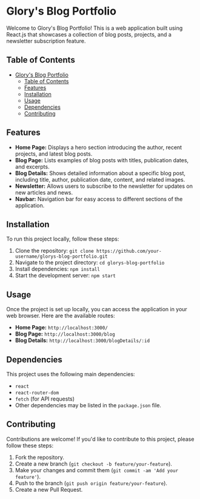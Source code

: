 # Glory's Blog Portfolio

Welcome to Glory's Blog Portfolio! This is a web application built using React.js that showcases a collection of blog posts, projects, and a newsletter subscription feature.

## Table of Contents

- [Glory's Blog Portfolio](#glorys-blog-portfolio)
  - [Table of Contents](#table-of-contents)
  - [Features](#features)
  - [Installation](#installation)
  - [Usage](#usage)
  - [Dependencies](#dependencies)
  - [Contributing](#contributing)

## Features

- **Home Page:** Displays a hero section introducing the author, recent projects, and latest blog posts.
- **Blog Page:** Lists examples of blog posts with titles, publication dates, and excerpts.
- **Blog Details:** Shows detailed information about a specific blog post, including title, author, publication date, content, and related images.
- **Newsletter:** Allows users to subscribe to the newsletter for updates on new articles and news.
- **Navbar:** Navigation bar for easy access to different sections of the application.

## Installation

To run this project locally, follow these steps:

1. Clone the repository: `git clone https://github.com/your-username/glorys-blog-portfolio.git`
2. Navigate to the project directory: `cd glorys-blog-portfolio`
3. Install dependencies: `npm install`
4. Start the development server: `npm start`

## Usage

Once the project is set up locally, you can access the application in your web browser. Here are the available routes:

- **Home Page:** `http://localhost:3000/`
- **Blog Page:** `http://localhost:3000/blog`
- **Blog Details:** `http://localhost:3000/blogDetails/:id`

## Dependencies

This project uses the following main dependencies:

- `react`
- `react-router-dom`
- `fetch` (for API requests)
- Other dependencies may be listed in the `package.json` file.

## Contributing

Contributions are welcome! If you'd like to contribute to this project, please follow these steps:

1. Fork the repository.
2. Create a new branch (`git checkout -b feature/your-feature`).
3. Make your changes and commit them (`git commit -am 'Add your feature'`).
4. Push to the branch (`git push origin feature/your-feature`).
5. Create a new Pull Request.

